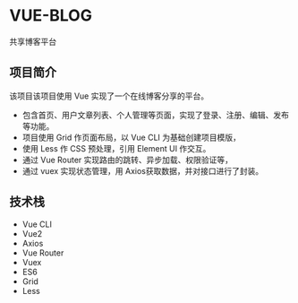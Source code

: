 # VUE-BLOG
共享博客平台

## 项目简介
该项目该项目使用 Vue 实现了一个在线博客分享的平台。
- 包含首页、用户文章列表、个人管理等页面，实现了登录、注册、编辑、发布等功能。
- 项目使用 Grid 作页面布局，以 Vue CLI 为基础创建项目模版，
- 使用 Less 作 CSS 预处理，引用 Element UI 作交互。
- 通过 Vue Router 实现路由的跳转、异步加载、权限验证等，
- 通过 vuex 实现状态管理，用 Axios获取数据，并对接口进行了封装。

## 技术栈
- Vue CLI
- Vue2
- Axios
- Vue Router
- Vuex
- ES6
- Grid
- Less